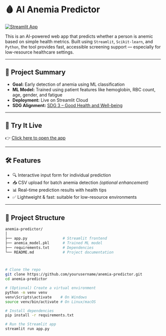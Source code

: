 # 🩸 AI Anemia Predictor

[![Streamlit App](https://img.shields.io/badge/Live%20App-Open-green?logo=streamlit)](https://ai-anaemia-prediction-dfink5dz6npyk9dj6vnvf5.streamlit.app/)

This is an AI-powered web app that predicts whether a person is anemic based on simple health metrics. Built using `Streamlit`, `Scikit-learn`, and `Python`, the tool provides fast, accessible screening support — especially for low-resource healthcare settings.

---

## 📌 Project Summary

- **Goal:** Early detection of anemia using ML classification
- **ML Model:** Trained using patient features like hemoglobin, RBC count, age, gender, and fatigue
- **Deployment:** Live on Streamlit Cloud
- **SDG Alignment:** [SDG 3 – Good Health and Well-being](https://sdgs.un.org/goals/goal3)

---

## 🚀 Try It Live

👉 [Click here to open the app](https://ai-anaemia-predictor-7jgzkpcq3zztfqdg7b2cgt.streamlit.app/)

---

## 🛠 Features

- 🔍 Interactive input form for individual prediction
- 📥 CSV upload for batch anemia detection *(optional enhancement)*
- 📊 Real-time prediction results with health tips
- ✅ Lightweight & fast: suitable for low-resource environments

---

## 📂 Project Structure

```bash
anemia-predictor/
│
├── app.py                # Streamlit frontend
├── anemia_model.pkl      # Trained ML model
├── requirements.txt      # Dependencies
└── README.md             # Project documentation



# Clone the repo
git clone https://github.com/yourusername/anemia-predictor.git
cd anemia-predictor

# (Optional) Create a virtual environment
python -m venv venv
venv\Scripts\activate    # On Windows
source venv/bin/activate # On Linux/macOS

# Install dependencies
pip install -r requirements.txt

# Run the Streamlit app
streamlit run app.py
